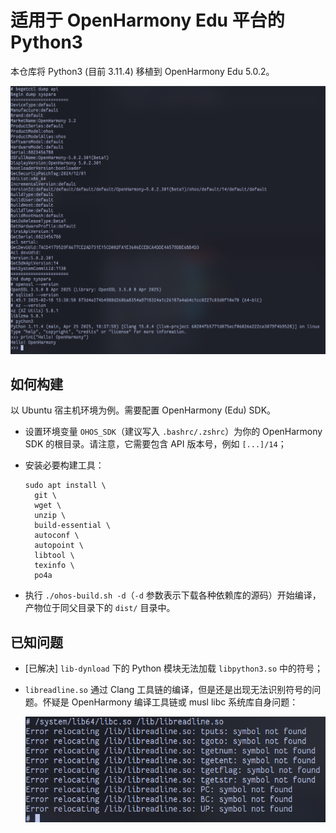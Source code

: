 
# 适用于 OpenHarmony Edu 平台的 Python3

本仓库将 Python3 (目前 3.11.4) 移植到 OpenHarmony Edu 5.0.2。

<img src="imgs/cover.png" />



## 如何构建

以 Ubuntu 宿主机环境为例。需要配置 OpenHarmony (Edu) SDK。

- 设置环境变量 `OHOS_SDK`（建议写入 `.bashrc/.zshrc`）为你的 OpenHarmony SDK 的根目录。请注意，它需要包含 API 版本号，例如 `[...]/14`；

- 安装必要构建工具：

  ```shell
  sudo apt install \
  	git \
  	wget \
  	unzip \
  	build-essential \
  	autoconf \
  	autopoint \
  	libtool \
  	texinfo \
  	po4a
  ```

- 执行 `./ohos-build.sh -d`（`-d` 参数表示下载各种依赖库的源码）开始编译，产物位于同父目录下的 `dist/` 目录中。



## 已知问题

- [已解决] `lib-dynload` 下的 Python 模块无法加载 `libpython3.so` 中的符号；

- `libreadline.so` 通过 Clang 工具链的编译，但是还是出现无法识别符号的问题。怀疑是 OpenHarmony 编译工具链或 musl libc 系统库自身问题：

    <img src="imgs/issue2.png" />